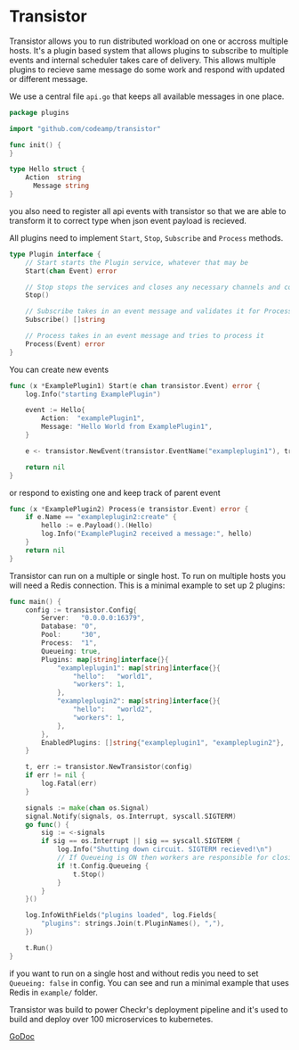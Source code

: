 # Transistor

Transistor allows you to run distributed workload on one or accross multiple hosts. It's a plugin based system that allows plugins to subscribe to multiple events and internal scheduler takes care of delivery. This allows multiple plugins to recieve same message do some work and respond with updated or different message.

We use a central file `api.go` that keeps all available  messages in one place.

```go
package plugins

import "github.com/codeamp/transistor"

func init() {
}

type Hello struct {
    Action  string
      Message string
}
```

you also need to register all api events with transistor so that we are able to transform it to correct type when json event payload is recieved.

All plugins need to implement `Start`, `Stop`, `Subscribe` and `Process` methods.

```go
type Plugin interface {
	// Start starts the Plugin service, whatever that may be
	Start(chan Event) error

	// Stop stops the services and closes any necessary channels and connections
	Stop()

	// Subscribe takes in an event message and validates it for Process
	Subscribe() []string

	// Process takes in an event message and tries to process it
	Process(Event) error
}
```

You can create new events

```go
func (x *ExamplePlugin1) Start(e chan transistor.Event) error {
	log.Info("starting ExamplePlugin")

	event := Hello{
		Action:  "examplePlugin1",
		Message: "Hello World from ExamplePlugin1",
	}

	e <- transistor.NewEvent(transistor.EventName("exampleplugin1"), transistor.Action("create"), nil)

	return nil
}
```

or respond to existing one and keep track of parent event

```go
func (x *ExamplePlugin2) Process(e transistor.Event) error {
	if e.Name == "exampleplugin2:create" {
		hello := e.Payload().(Hello)
		log.Info("ExamplePlugin2 received a message:", hello)
	}
	return nil
}
```

Transistor can run on a multiple or single host. To run on multiple hosts you will need a Redis connection. This is a minimal example to set up 2 plugins:

```go
func main() {
	config := transistor.Config{
		Server:   "0.0.0.0:16379",
		Database: "0",
		Pool:     "30",
		Process:  "1",
		Queueing: true,
		Plugins: map[string]interface{}{
			"exampleplugin1": map[string]interface{}{
				"hello":   "world1",
				"workers": 1,
			},
			"exampleplugin2": map[string]interface{}{
				"hello":   "world2",
				"workers": 1,
			},
		},
		EnabledPlugins: []string{"exampleplugin1", "exampleplugin2"},
	}

	t, err := transistor.NewTransistor(config)
	if err != nil {
		log.Fatal(err)
	}

	signals := make(chan os.Signal)
	signal.Notify(signals, os.Interrupt, syscall.SIGTERM)
	go func() {
		sig := <-signals
		if sig == os.Interrupt || sig == syscall.SIGTERM {
			log.Info("Shutting down circuit. SIGTERM recieved!\n")
			// If Queueing is ON then workers are responsible for closing Shutdown chan
			if !t.Config.Queueing {
				t.Stop()
			}
		}
	}()

	log.InfoWithFields("plugins loaded", log.Fields{
		"plugins": strings.Join(t.PluginNames(), ","),
	})

	t.Run()
}
```

if you want to run on a single host and without redis you need to set `Queueing: false` in config. You can see and run a minimal example that uses Redis in `example/` folder.

Transistor was build to power Checkr's deployment pipeline and it's used to build and deploy over 100 microservices to kubernetes.

[GoDoc](https://godoc.org/github.com/codeamp/transistor)
